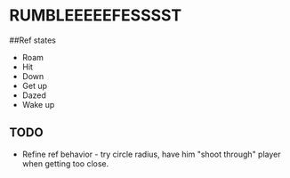 # RUMBLEEEEEFESSSST


##Ref states
* Roam
* Hit
* Down 
* Get up
* Dazed
* Wake up

## TODO
* Refine ref behavior - try circle radius, have him "shoot through" player when getting too close.

